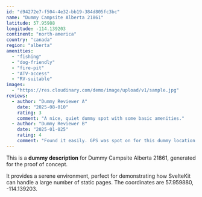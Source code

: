 ```yaml
---
id: "d94272e7-f504-4e32-bb19-384d805fc3bc"
name: "Dummy Campsite Alberta 21861"
latitude: 57.95988
longitude: -114.139203
continent: "north-america"
country: "canada"
region: "alberta"
amenities:
  - "fishing"
  - "dog-friendly"
  - "fire-pit"
  - "ATV-access"
  - "RV-suitable"
images:
  - "https://res.cloudinary.com/demo/image/upload/v1/sample.jpg"
reviews:
  - author: "Dummy Reviewer A"
    date: "2025-08-010"
    rating: 3
    comment: "A nice, quiet dummy spot with some basic amenities."
  - author: "Dummy Reviewer B"
    date: "2025-01-025"
    rating: 4
    comment: "Found it easily. GPS was spot on for this dummy location."
---
```


This is a **dummy description** for Dummy Campsite Alberta 21861, generated for the proof of concept.

It provides a serene environment, perfect for demonstrating how SvelteKit can handle a large number of static pages. The coordinates are 57.959880, -114.139203.
